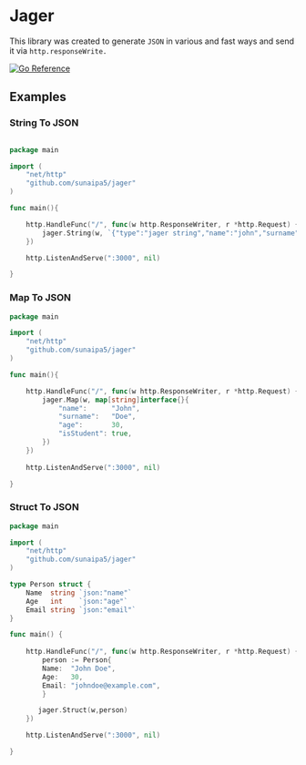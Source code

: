 
# Jager
This library was created to generate `JSON` in various and fast ways and send it via `http.responseWrite.`

[![Go Reference](https://pkg.go.dev/badge/github.com/sunaipa5/jager.svg)](https://pkg.go.dev/github.com/sunaipa5/jager)
## Examples

### String To JSON
```go

package main

import (
	"net/http"
    "github.com/sunaipa5/jager"
)

func main(){

    http.HandleFunc("/", func(w http.ResponseWriter, r *http.Request) {
    	jager.String(w, `{"type":"jager string","name":"john","surname":"doe","age":30, "isStudent":true}`)
    })

    http.ListenAndServe(":3000", nil)

}
```

### Map To JSON
```go
package main

import (
	"net/http"
    "github.com/sunaipa5/jager"
)

func main(){

    http.HandleFunc("/", func(w http.ResponseWriter, r *http.Request) {
    	jager.Map(w, map[string]interface{}{
    		"name":      "John",
    		"surname":   "Doe",
    		"age":       30,
    		"isStudent": true,
    	})
    })
    
    http.ListenAndServe(":3000", nil)

}
```

### Struct To JSON
```go
package main

import (
	"net/http"
    "github.com/sunaipa5/jager"
)

type Person struct {
    Name  string `json:"name"`
    Age   int    `json:"age"`
    Email string `json:"email"`
}

func main() {
    
    http.HandleFunc("/", func(w http.ResponseWriter, r *http.Request) {
        person := Person{
        Name:  "John Doe",
        Age:   30,
        Email: "johndoe@example.com",
        }

	   jager.Struct(w,person)
    })

    http.ListenAndServe(":3000", nil)

}
```

